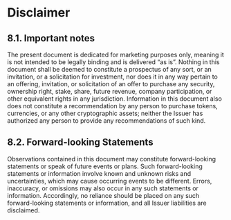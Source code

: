 # Disclaimer

## 8.1. Important notes 
The present document is dedicated for marketing purposes only, meaning it is not intended to be legally binding and is delivered “as is”. Nothing in this document shall be deemed to constitute a prospectus of any sort, or an invitation, or a solicitation for investment, nor does it in any way pertain to an offering, invitation, or solicitation of an offer to purchase any security, ownership right, stake, share, future revenue, company participation, or other equivalent rights in any jurisdiction. Information in this document also does not constitute a recommendation by any person to purchase tokens, currencies, or any other cryptographic assets; neither the Issuer has authorized any person to provide any recommendations of such kind.


## 8.2. Forward-looking Statements
Observations contained in this document may constitute forward-looking statements or speak of future events or plans. Such forward-looking statements or information involve known and unknown risks and uncertainties, which may cause occurring events to be different. Errors, inaccuracy, or omissions may also occur in any such statements or information. Accordingly, no reliance should be placed on any such forward-looking statements or information, and all Issuer liabilities are disclaimed.
